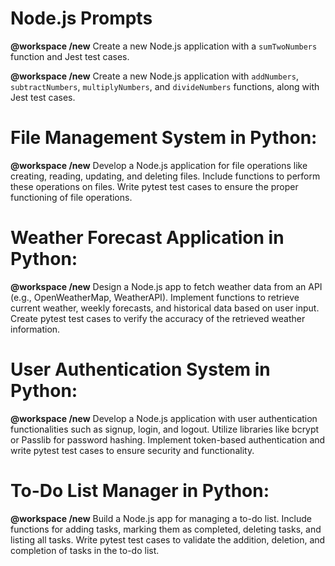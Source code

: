 # Node.js Prompts

**@workspace /new** Create a new Node.js application with a `sumTwoNumbers` function and Jest test cases.

**@workspace /new** Create a new Node.js application with `addNumbers`, `subtractNumbers`, `multiplyNumbers`, and `divideNumbers` functions, along with Jest test cases.

# File Management System in Python:

 **@workspace /new** Develop a Node.js application for file operations like creating, reading, updating, and deleting files.
Include functions to perform these operations on files.
Write pytest test cases to ensure the proper functioning of file operations.

# Weather Forecast Application in Python:
 **@workspace /new** Design a Node.js app to fetch weather data from an API (e.g., OpenWeatherMap, WeatherAPI).
Implement functions to retrieve current weather, weekly forecasts, and historical data based on user input.
Create pytest test cases to verify the accuracy of the retrieved weather information.

# User Authentication System in Python:
 **@workspace /new** Develop a Node.js application with user authentication functionalities such as signup, login, and logout.
Utilize libraries like bcrypt or Passlib for password hashing.
Implement token-based authentication and write pytest test cases to ensure security and functionality.

# To-Do List Manager in Python:
 **@workspace /new** Build a Node.js app for managing a to-do list.
Include functions for adding tasks, marking them as completed, deleting tasks, and listing all tasks.
Write pytest test cases to validate the addition, deletion, and completion of tasks in the to-do list.
